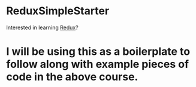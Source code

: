 # ReduxSimpleStarter

Interested in learning [Redux](https://www.udemy.com/react-redux/)?

# I will be using this as a boilerplate to follow along with example pieces of code in the above course.
